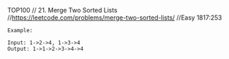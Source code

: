 TOP100
// 21. Merge Two Sorted Lists
//https://leetcode.com/problems/merge-two-sorted-lists/
//Easy  1817:253

```
Example:

Input: 1->2->4, 1->3->4
Output: 1->1->2->3->4->4
```
